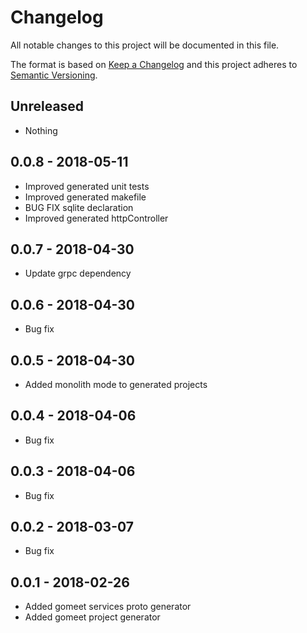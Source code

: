# Changelog

All notable changes to this project will be documented in this file.

The format is based on [Keep a Changelog](http://keepachangelog.com/)
and this project adheres to [Semantic Versioning](http://semver.org/).

## Unreleased

- Nothing

## 0.0.8 - 2018-05-11

- Improved generated unit tests
- Improved generated makefile
- BUG FIX sqlite declaration
- Improved generated httpController

## 0.0.7 - 2018-04-30

- Update grpc dependency

## 0.0.6 - 2018-04-30

- Bug fix

## 0.0.5 - 2018-04-30

- Added monolith mode to generated projects

## 0.0.4 - 2018-04-06

- Bug fix

## 0.0.3 - 2018-04-06

- Bug fix

## 0.0.2 - 2018-03-07

- Bug fix

## 0.0.1 - 2018-02-26

- Added gomeet services proto generator
- Added gomeet project generator

